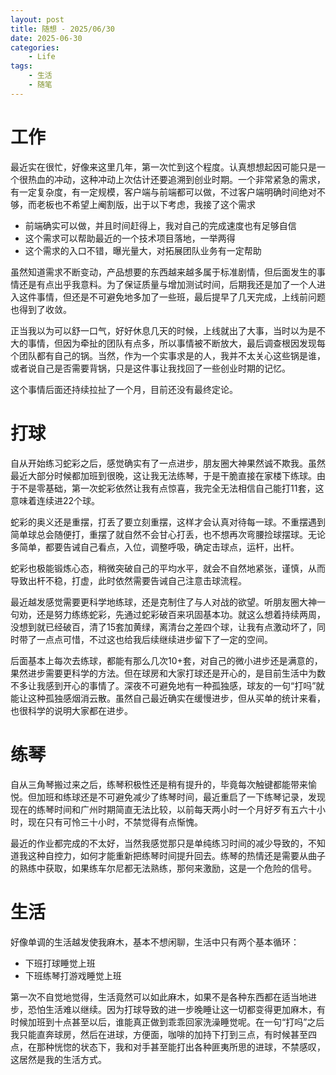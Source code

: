 ```yaml
---
layout: post
title: 随想 - 2025/06/30
date: 2025-06-30
categories:
    - Life
tags:
    - 生活
    - 随笔
---
```


# 工作

最近实在很忙，好像来这里几年，第一次忙到这个程度。认真想想起因可能只是一个很热血的冲动，这种冲动上次估计还要追溯到创业时期。一个非常紧急的需求，有一定复杂度，有一定规模，客户端与前端都可以做，不过客户端明确时间绝对不够，而老板也不希望上阉割版，出于以下考虑，我接了这个需求

- 前端确实可以做，并且时间赶得上，我对自己的完成速度也有足够自信
- 这个需求可以帮助最近的一个技术项目落地，一举两得
- 这个需求的入口不错，曝光量大，对拓展团队业务有一定帮助

虽然知道需求不断变动，产品想要的东西越来越多属于标准剧情，但后面发生的事情还是有点出乎我意料。为了保证质量与增加测试时间，后期我还是加了一个人进入这件事情，但还是不可避免地多加了一些班，最后提早了几天完成，上线前问题也得到了收敛。

正当我以为可以舒一口气，好好休息几天的时候，上线就出了大事，当时以为是不大的事情，但因为牵扯的团队有点多，所以事情被不断放大，最后调查根因发现每个团队都有自己的锅。当然，作为一个实事求是的人，我并不太关心这些锅是谁，或者说自己是否需要背锅，只是这件事让我找回了一些创业时期的记忆。

这个事情后面还持续拉扯了一个月，目前还没有最终定论。

# 打球

自从开始练习蛇彩之后，感觉确实有了一点进步，朋友圈大神果然诚不欺我。虽然最近大部分时候都加班到很晚，这让我无法练琴，于是干脆直接在家楼下练球。由于不是零基础，第一次蛇彩依然让我有点惊喜，我完全无法相信自己能打11套，这意味着连续进22个球。

蛇彩的奥义还是重摆，打丢了要立刻重摆，这样才会认真对待每一球。不重摆遇到简单球总会随便打，重摆了就自然不会甘心打丢，也不想再次弯腰捡球摆球。无论多简单，都要告诫自己看点，入位，调整呼吸，确定击球点，运杆，出杆。

蛇彩也极能锻炼心态，稍微突破自己的平均水平，就会不自然地紧张，谨慎，从而导致出杆不稳，打虚，此时依然需要告诫自己注意击球流程。

最近越发感觉需要更科学地练球，还是克制住了与人对战的欲望。听朋友圈大神一句劝，还是努力练练蛇彩，先通过蛇彩破百来巩固基本功。就这么想着持续两周，没想到就已经破百，清了15套加黄绿，离清台之差四个球，让我有点激动坏了，同时带了一点点可惜，不过这也给我后续继续进步留下了一定的空间。

后面基本上每次去练球，都能有那么几次10+套，对自己的微小进步还是满意的，果然进步需要更科学的方法。但在球房和大家打球还是开心的，是目前生活中为数不多让我感到开心的事情了。深夜不可避免地有一种孤独感，球友的一句“打吗”就能让这种孤独感烟消云散。虽然自己最近确实在缓慢进步，但从买单的统计来看，也很科学的说明大家都在进步。

# 练琴

自从三角琴搬过来之后，练琴积极性还是稍有提升的，毕竟每次触键都能带来愉悦。但加班和练球还是不可避免减少了练琴时间，最近重启了一下练琴记录，发现现在的练琴时间和广州时期简直无法比较，以前每天两小时一个月好歹有五六十小时，现在只有可怜三十小时，不禁觉得有点惭愧。

最近的作业都完成的不太好，当然我感觉那只是单纯练习时间的减少导致的，不知道我这种自控力，如何才能重新把练琴时间提升回去。练琴的热情还是需要从曲子的熟练中获取，如果练车尔尼都无法熟练，那何来激励，这是一个危险的信号。

# 生活

好像单调的生活越发使我麻木，基本不想闲聊，生活中只有两个基本循环：

- 下班打球睡觉上班
- 下班练琴打游戏睡觉上班

第一次不自觉地觉得，生活竟然可以如此麻木，如果不是各种东西都在适当地进步，恐怕生活难以继续。因为打球导致的进一步晚睡让这一切都变得更加麻木，有时候加班到十点甚至以后，谁能真正做到乖乖回家洗澡睡觉呢。在一句“打吗”之后我只能直奔球房，然后在进球，方便面，咖啡的加持下打到三点，有时候甚至四点，在那种恍惚的状态下，我和对手甚至能打出各种匪夷所思的进球，不禁感叹，这居然是我的生活方式。
